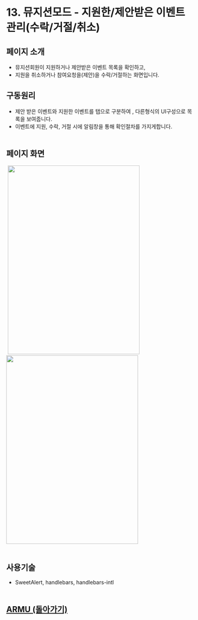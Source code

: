 # 13. 뮤지션모드 - 지원한/제안받은 이벤트 관리(수락/거절/취소)

## 페이지 소개
* 뮤지션회원이 지원하거나 제안받은 이벤트 목록을 확인하고,
* 지원을 취소하거나 참여요청을(제안)을 수락/거절하는 화면입니다.

## 구동원리 
* 제안 받은 이벤트와 지원한 이벤트를 탭으로 구분하여 , 다른형식의 UI구성으로 목록을 보여줍니다.
* 이벤트에 지원, 수락, 거절 시에 알림창을 통해 확인절차를 가지게합니다.
<br><br>

## 페이지 화면
&nbsp;<img src="/README%20Image/page13-1.PNG" width="350" height="500">&emsp;&emsp;
<img src="/README%20Image/page13-2.PNG" width="350" height="500"><br><br>

## 사용기술
* SweetAlert, handlebars, handlebars-intl<br><br>

## [ARMU (돌아가기)](https://github.com/k0102575/ARMU)<br>
